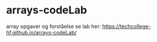 # arrays-codeLab
array opgaver og forståelse
se lab her: https://techcollege-hf.github.io/arrays-codeLab/
